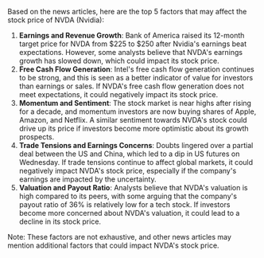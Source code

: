 Based on the news articles, here are the top 5 factors that may affect the stock price of NVDA (Nvidia):

1. **Earnings and Revenue Growth**: Bank of America raised its 12-month target price for NVDA from $225 to $250 after Nvidia's earnings beat expectations. However, some analysts believe that NVDA's earnings growth has slowed down, which could impact its stock price.
2. **Free Cash Flow Generation**: Intel's free cash flow generation continues to be strong, and this is seen as a better indicator of value for investors than earnings or sales. If NVDA's free cash flow generation does not meet expectations, it could negatively impact its stock price.
3. **Momentum and Sentiment**: The stock market is near highs after rising for a decade, and momentum investors are now buying shares of Apple, Amazon, and Netflix. A similar sentiment towards NVDA's stock could drive up its price if investors become more optimistic about its growth prospects.
4. **Trade Tensions and Earnings Concerns**: Doubts lingered over a partial deal between the US and China, which led to a dip in US futures on Wednesday. If trade tensions continue to affect global markets, it could negatively impact NVDA's stock price, especially if the company's earnings are impacted by the uncertainty.
5. **Valuation and Payout Ratio**: Analysts believe that NVDA's valuation is high compared to its peers, with some arguing that the company's payout ratio of 36% is relatively low for a tech stock. If investors become more concerned about NVDA's valuation, it could lead to a decline in its stock price.

Note: These factors are not exhaustive, and other news articles may mention additional factors that could impact NVDA's stock price.